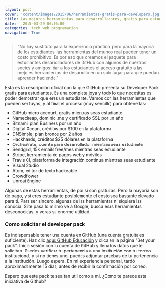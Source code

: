 ```yaml
---
layout: post
cover: 'content/images/2015/06/herramientas-gratis-para-developers.jpg'
title: Las mejores herramientas para desarrolladores, gratis para estudiantes
date:   2015-03-29 06:06:00
categories: tech web programacion
navigation: True
---
```


> "No hay sustituto para la experiencia práctica, pero para la mayoría de los estudiantes, las herramientas del mundo real pueden tener un costo prohibitivo. Es por eso que creamos el paquete para estudiantes desarrolladores de GitHub con algunos de nuestros socios y amigos: dar a los estudiantes el acceso gratuito a las mejores herramientas de desarrollo en un solo lugar para que puedan aprender haciendo."

Esta es la descripción oficial con la que GitHub presenta su Developer Pack gratis para estudiantes. Es una completa joya y todo lo que necesitas es poder demostrar que eres un estudiante. Vamos con las herramientas que pueden ser tuyas, y al final el proceso (muy sencillo) para obtenerlas: 

* GitHub micro account, gratis mientras seas estudiante 
* Namecheap, dominio .me y certificado SSL por un año 
* Bitnami, plan Business por un año 
* Digital Ocean, créditos por $100 en la plataforma 
* DNSimple, plan bronce por 2 años 
* Hackhands, créditos $25 dólares en la plataforma 
* Orchestrate, cuenta para desarrollador mientras seas estudiante 
* Sendgrid, 15k emails free/mes mientras seas estudiante 
* Stripe, herramienta de pagos web y móviles 
* Travis CI, plataforma de integración continua mientras seas estudiante 
* Visual Studio 
* Atom, editor de texto hackeable 
* Crowdflower 
* Unreal Engine 
 
Algunas de estas herramientas, de por si son gratuitas. Pero la mayoría son de pago, y si eres estudiante posiblemente el costo sea bastante elevado para ti. Para ser sincero, algunas de las herramientas ni siquiera las conocía. Si te pasa lo mismo ve a Google, busca esas herramientas desconocidas, y veras su enorme utilidad. 


### Como solicitar el developer pack 

Es indispensable tener una cuenta en GitHub (una cuenta gratuita es suficiente). Haz clic <a href="https://education.github.com/pack" target="_blank">aquí: GitHub Educación</a> y clica en la página "Get your pack". Inicia sesión con tu cuenta de GitHub y llena los datos que te solicitan. Puedes verificar tu pertenencia a una institución con tu correo institucional, y si no tienes uno, puedes adjuntar pruebas de tu pertenencia a la institución. Luego espera. En mi experiencia personal, tardó aproximadamente 15 días, antes de recibir la confirmación por correo.

Espero que este pack te sea tan util como a mi. ¿Como te parece esta iniciativa de Github?
